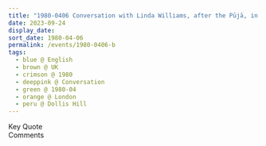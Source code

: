 ```yaml
---
title: "1980-0406 Conversation with Linda Williams, after the Pūjā, in the Car from Dollis Hill to London, UK (Pūjā date not sure)"
date: 2023-09-24
display_date: 
sort_date: 1980-04-06
permalink: /events/1980-0406-b
tags:
  - blue @ English
  - brown @ UK
  - crimson @ 1980
  - deeppink @ Conversation
  - green @ 1980-04
  - orange @ London
  - peru @ Dollis Hill
---
```


<wave-list>
  <list-title color="green" width="75">Key Quote</list-title>
  <list-item color="BlanchedAlmond"  width="200"></list-item>
  <list-item color="Lavender"></list-item>
  <list-item color="BlanchedAlmond"></list-item>
</wave-list>

<br>

<wave-list>
  <list-title color="green" width="75">Comments</list-title>
  <list-item color="BlanchedAlmond"  width="200"></list-item>
  <list-item color="Lavender"></list-item>
  <list-item color="BlanchedAlmond"></list-item>
</wave-list>